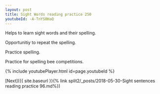 ```yaml
---
layout: post
title: Sight Words reading practice 250
youtubeId: -A-TnYS0HaQ
---
```

 
 
Helps to learn sight words and their spelling.

Opportunitiy to repeat the spelling. 

Practice spelling. 
 
Practice for spelling bee competitions. 
 
{% include youtubePlayer.html id=page.youtubeId %}
 
 

[Next]({{ site.baseurl }}{% link  split2/_posts/2018-05-30-Sight sentences reading practice 96.md%})
 
